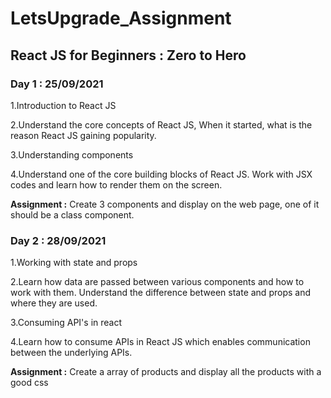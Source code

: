 # LetsUpgrade_Assignment
## React JS for Beginners : Zero to Hero

### Day 1 : 25/09/2021 
1.Introduction to React JS

2.Understand the core concepts of React JS, When it started, what is the reason React JS gaining popularity.

3.Understanding components

4.Understand one of the core building blocks of React JS. Work with JSX codes and learn how to render them on the screen.

**Assignment :** Create 3 components and display on the web page, one of it should be a class component.

### Day 2 : 28/09/2021
1.Working with state and props

2.Learn how data are passed between various components and how to work with them. Understand the difference between state and props and where they are used.

3.Consuming API's in react

4.Learn how to consume APIs in React JS which enables communication between the underlying APIs.

**Assignment :** Create a array of products and display all the products with a good css



